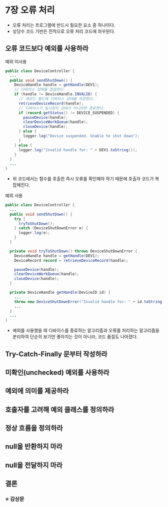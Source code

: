 # 7장 오류 처리

- 오류 처리는 프로그램에 반드시 필요한 요소 중 하나이다.
- 상당수 코드 기반은 전적으로 오류 처리 코드에 좌우된다.

## 오류 코드보다 예외를 사용하라

예외 미사용

```java
public class DeviceController {
  ...
  public void sendShutDown() {
    DeviceHandle handle = getHandle(DEV1);
    // 디바이스 상태를 점검한다.
    if (handle != DeviceHandle.INVALID) {
      // 레코드 필드에 디바이스 상태를 저장한다.
      retrieveDeviceRecord(handle);
      // 디바이스가 일시정지 상태가 아니라면 종료한다.
      if (record.getStatus() != DEVICE_SUSPENDED) {
        pauseDevice(handle);
        clearDeviceWorkQueue(handle);
        closeDevice(handle);
      } else {
        logger.log("Device suspended. Unable to shut down");
      }
    } else {
      logger.log("Invalid handle for: " + DEV1.toString());
    }
  }
  ...
}
```

- 위 코드에서는 함수를 호출한 즉시 오류를 확인해야 하기 때문에 호출자 코드가 복잡해진다.

예외 사용

```java
public class DeviceController {
  ...
  public void sendShutDown() {
    try {
      tryToShutDown();
    } catch (DeviceShutDownError e) {
      logger.log(e);
    }
  }

  private void tryToShutDown() throws DeviceShutDownError {
    DeviceHandle handle = getHandle(DEV1);
    DeviceRecord record = retrieveDeviceRecord(handle);

    pauseDevice(handle);
    clearDeviceWorkQueue(handle);
    closeDevice(handle);
  }

  private DeviceHandle getHandle(DeviceID id) {
    ...
    throw new DeviceShutDownError("Invalid handle for: " + id.toString());
    ...
  }
  ...
}
```

- 예외를 사용했을 때 디바이스를 종료하는 알고리즘과 오류를 처리하는 알고리즘을 분리하여 단순히 보기만 좋아지는 것이 아니라, 코드 품질도 나아졌다.

## Try-Catch-Finally 문부터 작성하라

## 미확인(unchecked) 예외를 사용하라

## 예외에 의미를 제공하라

## 호출자를 고려해 예외 클래스를 정의하라

## 정상 흐름을 정의하라

## null을 반환하지 마라

## null을 전달하지 마라

## 결론

### ⭐ 감상문

